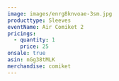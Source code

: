 ```yaml
---
image: images/enrg8knvoae-3sm.jpg
producttype: Sleeves
eventName: Air Comiket 2
pricings:
  - quantity: 1
    price: 25
onsale: true
asin: nGg38tMLK
merchandise: comiket
---
```

